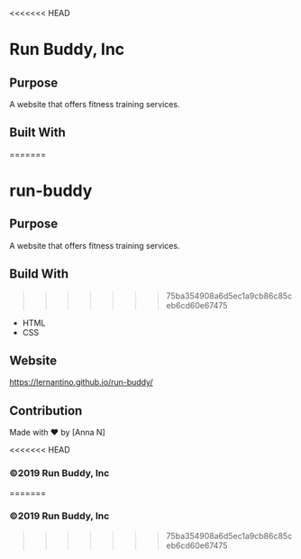 <<<<<<< HEAD
# Run Buddy, Inc

## Purpose
A website that offers fitness training services. 

## Built With
=======
# run-buddy

## Purpose
A website that offers fitness training services.

## Build With
>>>>>>> 75ba354908a6d5ec1a9cb86c85ceb6cd60e67475
* HTML
* CSS

## Website
https://lernantino.github.io/run-buddy/

## Contribution
Made with ❤️ by [Anna N]

<<<<<<< HEAD
### ©️2019 Run Buddy, Inc 
=======
### ©️2019 Run Buddy, Inc
>>>>>>> 75ba354908a6d5ec1a9cb86c85ceb6cd60e67475
